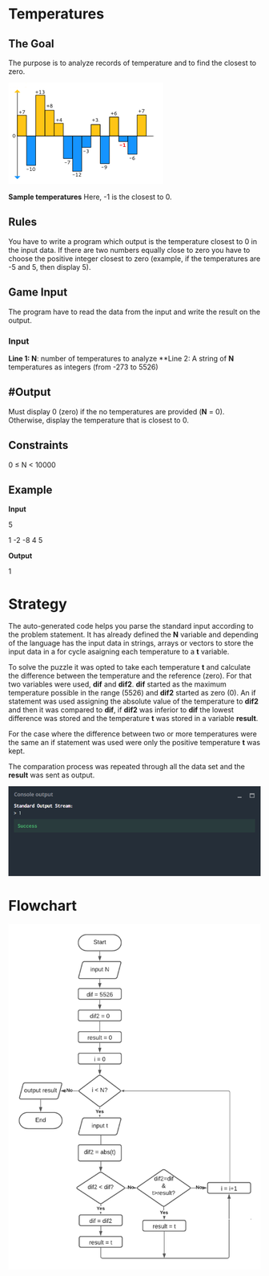 # Temperatures
## The Goal
The purpose is to analyze records of temperature and to find the closest to zero.

![](temperature.png)

**Sample temperatures** Here, -1 is the closest to 0.

##	Rules
You have to write a program which output is the temperature closest to 0 in the input data. If there are two numbers equally close to zero you have to choose the positive integer  closest to zero (example, if the temperatures are -5 and 5, then display 5).
## Game Input
The program have to read the data from the input and write the result on the output.
### Input
**Line 1: N**: number of temperatures to analyze
**Line 2: A string of **N** temperatures as integers (from -273 to 5526)

## #Output
Must display 0 (zero) if the no temperatures are provided (**N** = 0). Otherwise, display the temperature that is closest to 0.
## Constraints
0 ≤ N < 10000

## Example
**Input**

5

1 -2 -8 4 5

**Output**

1

# Strategy

The auto-generated code helps you parse the standard input according to the problem statement. It has already defined the **N** variable and depending of the language has the input data in strings, arrays or vectors to store the input data in a for cycle asaigning each temperature to a **t** variable.

To solve the puzzle it was opted to take each temperature **t** and calculate the difference between the temperature and the reference (zero). For that two variables were used, **dif** and **dif2**. **dif** started as the maximum temperature possible in the range (5526) and **dif2** started as zero (0). An  if statement was used assigning the absolute value of the temperature to **dif2** and then it was compared to **dif**, if **dif2** was inferior to **dif** the lowest difference was stored and the temperature **t** was stored in a variable **result**.

For the case where the difference between two or more temperatures were the same an if statement was used were only the positive temperature **t** was kept.

The comparation process was repeated through all the data set and the **result** was sent as output.

![](temperatures_co.png)

# Flowchart

![](temperatures_flow2.png)
